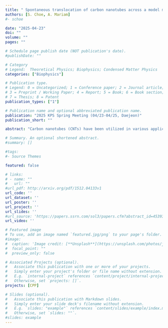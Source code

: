 ```yaml
---
title: " Spontaneous translocation of carbon nanotubes across a model membrane"
authors: [S. Choe, A. Mariam]
#- schoe

date: "2025-04-23"
doi: ""
volume: ""
pages: ""

# Schedule page publish date (NOT publication's date).
#publishDate: ""

# Category
# Legend:  Theoretical Physics; Biophysics; Condensed Matter Physics
categories: ["Biophysics"]

# Publication type.
# Legend: 0 = Uncategorized; 1 = Conference paper; 2 = Journal article;
# 3 = Preprint / Working Paper; 4 = Report; 5 = Book; 6 = Book section;
# 7 = Thesis; 8 = Patent
publication_types: ["1"]

# Publication name and optional abbreviated publication name.
publication: "2025 KPS Spring Meeting (04/23-04/25, Daejeon)"
publication_short: ""

abstract: "Carbon nanotubes (CNTs) have been utilized in various applications, including drug delivery and energy conversion. It is essential to elucidate the underlying transport mechanism across cell membranes to understand their role as drug-delivery agents. Molecular dynamics (MD) simulation is a powerful tool for investigating such transport mechanisms. In this study, we demonstrate the spontaneous translocation of CNTs across a model membrane using the weighted ensemble (WE) method in conjunction with an all-atom MD simulation approach. Two CNTs with similar diameters but differing lengths are employed to uncover the transport mechanism and compare their translocation efficiencies. Both CNTs rapidly penetrate the hydrophobic core of the model membrane; however, they exhibit distinct behaviors when translocating through the lower leaflet of the membrane."

# Summary. An optional shortened abstract.
#summary: []

#tags:
#- Source Themes

featured: false

# links:
# - name: ""
#   url: ""
#url_pdf: http://arxiv.org/pdf/1512.04133v1
url_code: ''
url_dataset: ''
url_poster: ''
url_project: ''
url_slides: ''
#url_source: 'https://papers.ssrn.com/sol3/papers.cfm?abstract_id=4539335'
url_video: ''

# Featured image
# To use, add an image named `featured.jpg/png` to your page's folder.
#image:
#  caption: 'Image credit: [**Unsplash**](https://unsplash.com/photos/jdD8gXaTZsc)'
#  focal_point: ""
#  preview_only: false

# Associated Projects (optional).
#   Associate this publication with one or more of your projects.
#   Simply enter your project's folder or file name without extension.
#   E.g. `internal-project` references `content/project/internal-project/index.md`.
#   Otherwise, set `projects: []`.
projects: [CPP]

# Slides (optional).
#   Associate this publication with Markdown slides.
#   Simply enter your slide deck's filename without extension.
#   E.g. `slides: "example"` references `content/slides/example/index.md`.
#   Otherwise, set `slides: ""`.
#slides: example
---
```




